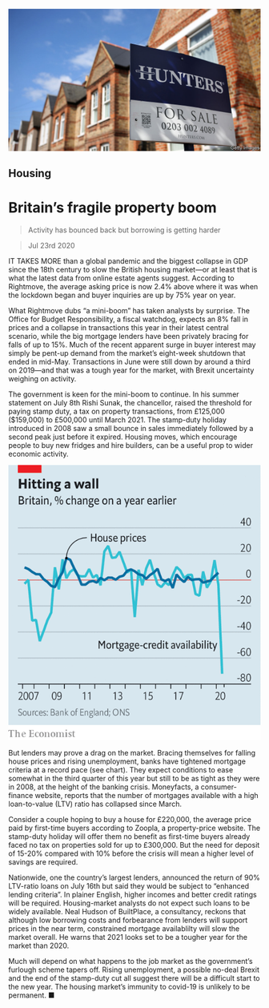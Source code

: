 ![](./images/20200725_BRP503.jpg)

## Housing

# Britain’s fragile property boom

> Activity has bounced back but borrowing is getting harder

> Jul 23rd 2020

IT TAKES MORE than a global pandemic and the biggest collapse in GDP since the 18th century to slow the British housing market—or at least that is what the latest data from online estate agents suggest. According to Rightmove, the average asking price is now 2.4% above where it was when the lockdown began and buyer inquiries are up by 75% year on year.

What Rightmove dubs “a mini-boom” has taken analysts by surprise. The Office for Budget Responsibility, a fiscal watchdog, expects an 8% fall in prices and a collapse in transactions this year in their latest central scenario, while the big mortgage lenders have been privately bracing for falls of up to 15%. Much of the recent apparent surge in buyer interest may simply be pent-up demand from the market’s eight-week shutdown that ended in mid-May. Transactions in June were still down by around a third on 2019—and that was a tough year for the market, with Brexit uncertainty weighing on activity.

The government is keen for the mini-boom to continue. In his summer statement on July 8th Rishi Sunak, the chancellor, raised the threshold for paying stamp duty, a tax on property transactions, from £125,000 ($159,000) to £500,000 until March 2021. The stamp-duty holiday introduced in 2008 saw a small bounce in sales immediately followed by a second peak just before it expired. Housing moves, which encourage people to buy new fridges and hire builders, can be a useful prop to wider economic activity.

![](./images/20200725_BRC562.png)

But lenders may prove a drag on the market. Bracing themselves for falling house prices and rising unemployment, banks have tightened mortgage criteria at a record pace (see chart). They expect conditions to ease somewhat in the third quarter of this year but still to be as tight as they were in 2008, at the height of the banking crisis. Moneyfacts, a consumer-finance website, reports that the number of mortgages available with a high loan-to-value (LTV) ratio has collapsed since March.

Consider a couple hoping to buy a house for £220,000, the average price paid by first-time buyers according to Zoopla, a property-price website. The stamp-duty holiday will offer them no benefit as first-time buyers already faced no tax on properties sold for up to £300,000. But the need for deposit of 15-20% compared with 10% before the crisis will mean a higher level of savings are required.

Nationwide, one the country’s largest lenders, announced the return of 90% LTV-ratio loans on July 16th but said they would be subject to “enhanced lending criteria”. In plainer English, higher incomes and better credit ratings will be required. Housing-market analysts do not expect such loans to be widely available. Neal Hudson of BuiltPlace, a consultancy, reckons that although low borrowing costs and forbearance from lenders will support prices in the near term, constrained mortgage availablilty will slow the market overall. He warns that 2021 looks set to be a tougher year for the market than 2020.

Much will depend on what happens to the job market as the government’s furlough scheme tapers off. Rising unemployment, a possible no-deal Brexit and the end of the stamp-duty cut all suggest there will be a difficult start to the new year. The housing market’s immunity to covid-19 is unlikely to be permanent. ■